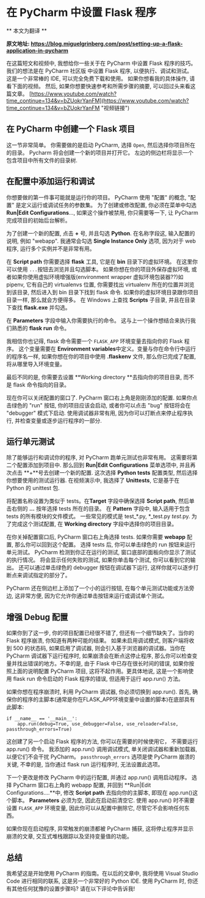 # 在 PyCharm 中设置 Flask 程序

** 本文为翻译 **

**原文地址: https://blog.miguelgrinberg.com/post/setting-up-a-flask-application-in-pycharm**

在这篇短文和视频中, 我想给你一些关于在 PyCharm 中设置 Flask 程序的技巧。 我们的想法是在 PyCharm 社区版 中设置 Flask 程序, 以便执行、调试和测试。 这是一个非常棒的 IDE, 可以完全免费下载和使用。
如果你想看我的具体操作, 请看下面的视频。 然后, 如果你想要快速参考和所需步骤的摘要, 可以回过头来看这篇文章。
[https://www.youtube.com/watch?time_continue=134&v=bZUokrYanFM](https://www.youtube.com/watch?time_continue=134&v=bZUokrYanFM "视频链接")

## 在 PyCharm 中创建一个 Flask 项目

这一节非常简单。 你需要做的是启动 PyCharm, 选择 `Open`, 然后选择你项目所在的目录。 Pycharm 将会创建一个新的项目并打开它。 左边的侧边栏将显示一个包含项目中所有文件的目录树.

## 在配置中添加运行和调试

你想要做的第一件事可能就是运行你的项目。 PyCharm 使用 "配置" 的概念, "配置" 是定义运行或调试任务的参数集。 为了创建或修改配置, 你必须在菜单中勾选 **Run|Edit Configurations**..., 如果这个操作被禁用, 你只需要等一下, 让 PyCharm 完成项目的初始后台解析。

为了创建一个新的配置, 点击 **+** 号, 并且勾选 **Python**. 在名称字段这, 输入配置的说明, 例如 "webapp". 我通常会勾选 **Single Instance Only** 选项, 因为对于 web 程序, 运行多个实例并不是非常有用。

在 **Script path** 你需要选择 **flask** 工具, 它是在 **bin** 目录下的虚拟环境。 在这里你可以使用 `...`按钮去浏览并且勾选脚本。 如果你想在你的项目外保存虚拟环境, 或者如果你使用虚拟环境增强版(environment wrapper 虚拟环境包装器??)如 pipenv, 它有自己的 virtualenvs 位置, 你需要找出 virtualenv 所在的位置并浏览到该目录, 然后进入到 bin 目录下找到 flask 命令. 如果你的虚拟环境目录跟你项目目录一样, 那么就会方便得多。 在 Windows 上查找 **Scripts** 子目录, 并且在目录下查找 **flask.exe** 并勾选。

在 **Parameters** 字段中输入你需要执行的命令。 这与上一个操作想结合来执行我们熟悉的 **flask run** 命令。

我相信你也记得, flask 命令需要一个 `FLASK_APP` 环境变量去指向你的 Flask 程序。 这个变量需要在 **Environment variables**中定义。变量与你在命令行中运行的程序名一样, 如果你想在你的项目中使用 **.flaskenv** 文件, 那么你已完成了配置, 将从哪里导入环境变量。

最后不同的是, 你需要去设置 **Working directory **去指向你的项目目录, 而不是 flask 命令指向的目录。

现在你可以关闭配置的窗口了. PyCharm 窗口右上角是刚刚添加的配置. 如果你点击绿色的 "run" 按钮, 你的项目应该会启动, 或者你可以点击 "bug" 按钮将会在 "debugger" 模式下启动. 使用调试器非常有用, 因为你可以打断点来停止程序执行, 并检查变量或逐步运行程序的一部分.

## 运行单元测试

除了能够运行和调试你的程序, 对 PyCharm 跑单元测试也非常有用。 这需要将第二个配置添加到项目中. 那么回到 **Run|Edit Configurations** 菜单选项中, 并且再次点击 **+**号去创建一个新的配置. 这次选择 **Python tests** 配置类型, 然后选择你想要使用的测试运行器. 在视频演示中, 我选择了 **Unittests**, 它是基于在 Python 的 unittest 包.

将配置名称设置为类似于 tests。在**Target** 字段中确保选择 **Script path**, 然后单击右侧的 **...** 按年选择 tests 所在的目录。 在 **Pattern** 字段中, 输入适用于包含 tests 的所有模块的文件模式。 一些常见的模式是 test_*.py, *_test.py *test*.py. 为了完成这个测试配置, 在 **Working directory** 字段中选择你的项目目录。

在你关掉配置窗口后, PyCharm 窗口右上角选择 tests. 如果你需要 **webapp** 配置, 那么你可以回到这个配置。 选择 tests 后, 你可以单击绿色的 run 按钮来运行单元测试。 PyCharm 检测到你正在运行的测试, 窗口底部的面板向你显示了测试的执行情况。 将会显示任何失败的测试, 如果你单击每个测试, 你可以看到它的输出。 还可以通过单击绿色的 debugger 按钮在调试器下运行, 这样你就可以逐步打断点来调试指定的部分了。

PyCharm 还在侧边栏上添加了一个小的运行按钮, 在每个单元测试功能或方法旁边, 这非常方便, 因为它允许你通过单击按钮来运行或调试单个测试。

## 增强 Debug 配置

如果你到了这一步, 你的项目配置已经很不错了, 但还有一个细节缺失了。当你的 Flask 程序崩溃, 你知道有两种可能的结果。 如果未启用调试模式, 则客户端将收到 500 的状态码, 如果启用了调试器, 则会引入基于浏览器的调试器。当你在 PyCharm 调试器下运行程序时, 如果崩溃会在断点这停止程序, 那么你可以检查变量并找出错误的地方。不幸的是, 由于 Flask 中已存在很长时间的错误, 如果你按照上面的说明配置 PyCharm 项目, 这将不起作用。更具体地说, 这是一个影响使用 flask run 命令启动的 Flask 程序的错误, 但适用于运行 app.run() 方法。 

如果你想在程序崩溃时, 利用 PyCharm 调试器, 你必须切换到 app.run(). 首先, 确保你的程序的主脚本(通常是你在FLASK_APP环境变量中设置的脚本)在底部具有此脚本:

```
if __name__ == '__main__':
    app.run(debug=True, use_debugger=False, use_reloader=False, passthrough_errors=True)
```

这创建了另一个启动 Flask 程序的方法, 你可以在需要的时候使用它， 不需要运行 app.run() 命令。 我添加的 app.run() 调用调试模式, 单关闭调试器和重新加载器, 以便它们不会干扰 PyCharm。 `passthrough_errors` 选项是使 PyCharm 崩溃的关键, 不幸的是, 当你通过 flask run 运行程序时, 无法设置此选项。

下一个更改是修改 PyCharm 中的运行配置, 并通过 app.run() 调用启动程序。 选择 PyCharm 窗口右上角的 webapp 配置, 并回到 **Run|Edit Configurations....**中, 修改 **Script path** 去指向你的主脚本, 即现在 app.run()这个脚本。 **Parameters** 必须为空, 因此在启动前清空它. 使用 app.run() 时不需要设置 `FLASK_APP` 环境变量, 因此你可以从配置中删除它, 尽管它不会影响任何东西。

如果你现在启动程序, 异常触发的崩溃都被 PyCharm 捕获, 这将停止程序并显示崩溃的文章, 交互式堆栈跟踪以及坚持变量值的功能。

## 总结

我希望这是开始使用 PyCharm 的指南。在以后的文章中, 我将使用 Visual Studio Code 进行相同的联系, 这是另一个非常好的 Python IDE. 使用 PyCharm 时, 你还有其他任何犹豫的设置步骤吗? 请在以下评论中告诉我!
